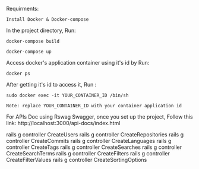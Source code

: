 Requirments:

    Install Docker & Docker-compose

In the project directory, Run:

    docker-compose build

    docker-compose up

Access docker's application container using it's id by Run:

    docker ps

After getting it's id to access it, Run :

    sudo docker exec -it YOUR_CONTAINER_ID /bin/sh

    Note: replace YOUR_CONTAINER_ID with your container application id

For APIs Doc using Rswag Swagger, once you set up the project, Follow this link: http://localhost:3000/api-docs/index.html



rails g controller CreateUsers
rails g controller CreateRepositories
rails g controller CreateCommits
rails g controller CreateLanguages
rails g controller CreateTags
rails g controller CreateSearches
rails g controller CreateSearchTerms
rails g controller CreateFilters
rails g controller CreateFilterValues
rails g controller CreateSortingOptions
